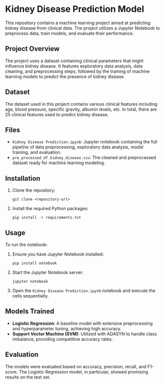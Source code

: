 # Kidney Disease Prediction Model

This repository contains a machine learning project aimed at predicting kidney disease from clinical data. The project utilizes a Jupyter Notebook to preprocess data, train models, and evaluate their performance.

## Project Overview

The project uses a dataset containing clinical parameters that might influence kidney disease. It features exploratory data analysis, data cleaning, and preprocessing steps, followed by the training of machine learning models to predict the presence of kidney disease.

## Dataset

The dataset used in this project contains various clinical features including age, blood pressure, specific gravity, albumin levels, etc. In total, there are 25 clinical features used to predict kidney disease.

## Files

- `Kidney Disease Prediction.ipynb`: Jupyter notebook containing the full pipeline of data preprocessing, exploratory data analysis, model training, and evaluation.
- `pre_processed_df_kidney_disease.csv`: The cleaned and preprocessed dataset ready for machine learning modeling.

## Installation

1. Clone the repository:
   ```
   git clone <repository-url>
   ```
2. Install the required Python packages:
   ```
   pip install -r requirements.txt
   ```

## Usage

To run the notebook:
1. Ensure you have Jupyter Notebook installed:
   ```
   pip install notebook
   ```
2. Start the Jupyter Notebook server:
   ```
   jupyter notebook
   ```
3. Open the `Kidney Disease Prediction.ipynb` notebook and execute the cells sequentially.

## Models Trained

- **Logistic Regression**: A baseline model with extensive preprocessing and hyperparameter tuning, achieving high accuracy.
- **Support Vector Machine (SVM)**: Utilized with ADASYN to handle class imbalance, providing competitive accuracy rates.

## Evaluation

The models were evaluated based on accuracy, precision, recall, and F1-score. The Logistic Regression model, in particular, showed promising results on the test set.
